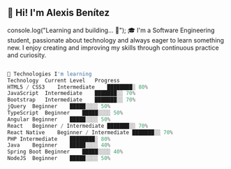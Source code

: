 ## 👋 Hi! I'm Alexis Benítez
console.log("Learning and building... 🚀");
🎓 I'm a Software Engineering student, passionate about technology and always eager to learn something new. I enjoy creating and improving my skills through continuous practice and curiosity.

```js

🧠 Technologies I'm learning
Technology	Current Level	Progress
HTML5 / CSS3	Intermediate	████████░ 80%
JavaScript	Intermediate	███████░░ 70%
Bootstrap	Intermediate	███████░░ 70%
jQuery	Beginner	█████░░░░ 50%
TypeScript	Beginner	█████░░░░ 50%
Angular	Beginner	█████░░░░ 50%
React	Beginner / Intermediate	███████░░ 70%
React Native	Beginner / Intermediate	███████░░ 70%
PHP	Intermediate	████████░ 80%
Java	Beginner	█████░░░░ 40%
Spring Boot	Beginner	█████░░░░ 40%
NodeJS	Beginner	█████░░░░ 50%

